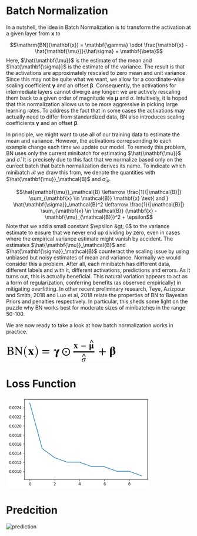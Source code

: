 # Batch Normalization
In a nutshell, the idea in Batch Normalization is to transform the activation at a given layer from $\mathbf{x}$ to

$$\mathrm{BN}(\mathbf{x}) = \mathbf{\gamma} \odot \frac{\mathbf{x} - \hat{\mathbf{\mu}}}{\hat\sigma} + \mathbf{\beta}$$
Here, $\hat{\mathbf{\mu}}$ is the estimate of the mean and $\hat{\mathbf{\sigma}}$ is the estimate of the variance. The result is that the activations are approximately rescaled to zero mean and unit variance. Since this may not be quite what we want, we allow for a coordinate-wise scaling coefficient $\mathbf{\gamma}$ and an offset $\mathbf{\beta}$. Consequently, the activations for intermediate layers cannot diverge any longer: we are actively rescaling them back to a given order of magnitude via $\mathbf{\mu}$ and $\sigma$. Intuitively, it is hoped that this normalization allows us to be more aggressive in picking large learning rates. To address the fact that in some cases the activations may actually need to differ from standardized data, BN also introduces scaling coefficients $\mathbf{\gamma}$ and an offset $\mathbf{\beta}$.

In principle, we might want to use all of our training data to estimate the mean and variance. However, the activations correpsonding to each example change each time we update our model. To remedy this problem, BN uses only the current minibatch for estimating $\hat{\mathbf{\mu}}$ and $\hat\sigma$. It is precisely due to this fact that we normalize based only on the currect batch that batch normalization derives its name. To indicate which minibatch $\mathcal{B}$ we draw this from, we denote the quantities with $\hat{\mathbf{\mu}}_\mathcal{B}$ and $\hat\sigma_\mathcal{B}$.

$$\hat{\mathbf{\mu}}_\mathcal{B} \leftarrow \frac{1}{|\mathcal{B}|} \sum_{\mathbf{x} \in \mathcal{B}} \mathbf{x}
\text{ and }
\hat{\mathbf{\sigma}}_\mathcal{B}^2 \leftarrow \frac{1}{|\mathcal{B}|} \sum_{\mathbf{x} \in \mathcal{B}} (\mathbf{x} - \mathbf{\mu}_{\mathcal{B}})^2 + \epsilon$$
Note that we add a small constant $\epsilon &gt; 0$ to the variance estimate to ensure that we never end up dividing by zero, even in cases where the empirical variance estimate might vanish by accident. The estimates $\hat{\mathbf{\mu}}_\mathcal{B}$ and $\hat{\mathbf{\sigma}}_\mathcal{B}$ counteract the scaling issue by using unbiased but noisy estimates of mean and variance. Normally we would consider this a problem. After all, each minibatch has different data, different labels and with it, different activations, predictions and errors. As it turns out, this is actually beneficial. This natural variation appears to act as a form of regularization, conferring benefits (as observed empirically) in mitigating overfitting. In other recent preliminary research, Teye, Azizpour and Smith, 2018 and Luo et al, 2018 relate the properties of BN to Bayesian Priors and penalties respectively. In particular, this sheds some light on the puzzle why BN works best for moderate sizes of minibatches in the range 50-100.

We are now ready to take a look at how batch normalization works in practice.

![batch](batch.svg)
# Loss Function
![loss](loss.png)
# Predcition
![prediction](predicion.png)